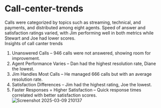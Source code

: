 # Call-center-trends
Calls were categorized by topics such as streaming, technical, and payments, and distributed among eight agents. Speed of answer and satisfaction ratings varied, with Jim performing well in both metrics while Stewart and Joe had lower scores.                                                                               
Insights of call canter trends
1. Unanswered Calls – 946 calls were not answered, showing room for improvement.
2. Agent Performance Varies – Dan had the highest resolution rate, Diane the lowest.
3. Jim Handles Most Calls – He managed 666 calls but with an average resolution rate.
4. Satisfaction Differences – Jim had the highest rating, Joe the lowest.
5. Faster Responses = Higher Satisfaction – Quick response times correlated with better satisfaction scores.
   ![Screenshot 2025-03-09 210137](https://github.com/user-attachments/assets/1332c7af-e7ca-4163-97ec-445e0d73aa58)
